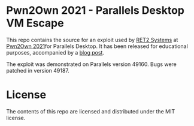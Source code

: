 # Pwn2Own 2021 - Parallels Desktop VM Escape

This repo contains the source for an exploit used by [RET2 Systems](https://ret2.io)
at [Pwn2Own 2021](https://www.zerodayinitiative.com/blog/2021/4/2/pwn2own-2021-schedule-and-live-results)for Parallels Desktop.
It has been released for educational purposes, accompanied by a [blog post](https://blog.ret2.io/2022/05/19/pwn2own-2021-parallels-desktop-exploit/).

The exploit was demonstrated on Parallels version 49160. Bugs were patched in version 49187.

# License

The contents of this repo are licensed and distributed under the MIT license.
